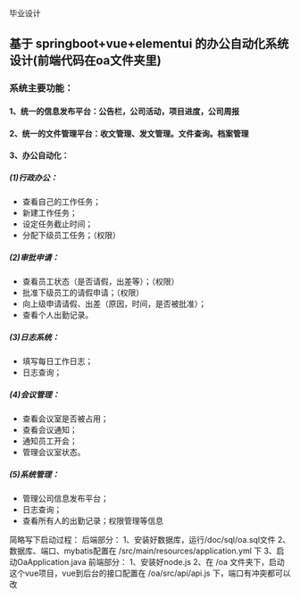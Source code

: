 毕业设计
## 基于 springboot+vue+elementui 的办公自动化系统设计(前端代码在oa文件夹里)

### 系统主要功能：
#### 1、统一的信息发布平台：公告栏，公司活动，项目进度，公司周报
#### 2、统一的文件管理平台：收文管理、发文管理。文件查询。档案管理
#### 3、办公自动化：
##### (1)行政办公：
+ 查看自己的工作任务；
+ 新建工作任务；
+ 设定任务截止时间；
+ 分配下级员工任务；（权限）
##### (2)审批申请：
+ 查看员工状态（是否请假，出差等）；（权限）
+ 批准下级员工的请假申请；（权限）
+ 向上级申请请假、出差（原因，时间，是否被批准）；
+ 查看个人出勤记录。
##### (3)日志系统：
+ 填写每日工作日志；
+ 日志查询；
##### (4)会议管理：
+ 查看会议室是否被占用；
+ 查看会议通知；
+ 通知员工开会；
+ 管理会议室状态。
##### (5)系统管理：
+ 管理公司信息发布平台；
+ 日志查询；
+ 查看所有人的出勤记录；权限管理等信息

简略写下启动过程：
后端部分：
1、安装好数据库，运行/doc/sql/oa.sql文件
2、数据库、端口、mybatis配置在 /src/main/resources/application.yml 下
3、启动OaApplication.java
前端部分：
1、安装好node.js
2、在 /oa 文件夹下，启动这个vue项目，vue到后台的接口配置在 /oa/src/api/api.js 下，端口有冲突都可以改

